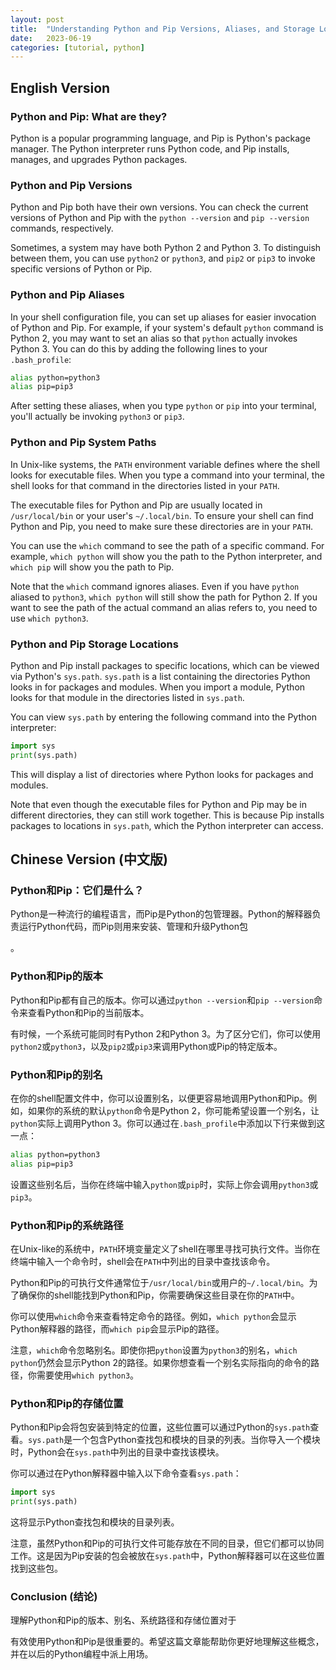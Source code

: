 ```yaml
---
layout: post
title:  "Understanding Python and Pip Versions, Aliases, and Storage Locations"
date:   2023-06-19
categories: [tutorial, python]
---
```



## English Version

### Python and Pip: What are they?

Python is a popular programming language, and Pip is Python's package manager. The Python interpreter runs Python code, and Pip installs, manages, and upgrades Python packages.

### Python and Pip Versions

Python and Pip both have their own versions. You can check the current versions of Python and Pip with the `python --version` and `pip --version` commands, respectively.

Sometimes, a system may have both Python 2 and Python 3. To distinguish between them, you can use `python2` or `python3`, and `pip2` or `pip3` to invoke specific versions of Python or Pip.

### Python and Pip Aliases

In your shell configuration file, you can set up aliases for easier invocation of Python and Pip. For example, if your system's default `python` command is Python 2, you may want to set an alias so that `python` actually invokes Python 3. You can do this by adding the following lines to your `.bash_profile`:

```bash
alias python=python3
alias pip=pip3
```

After setting these aliases, when you type `python` or `pip` into your terminal, you'll actually be invoking `python3` or `pip3`.

### Python and Pip System Paths

In Unix-like systems, the `PATH` environment variable defines where the shell looks for executable files. When you type a command into your terminal, the shell looks for that command in the directories listed in your `PATH`.

The executable files for Python and Pip are usually located in `/usr/local/bin` or your user's `~/.local/bin`. To ensure your shell can find Python and Pip, you need to make sure these directories are in your `PATH`.

You can use the `which` command to see the path of a specific command. For example, `which python` will show you the path to the Python interpreter, and `which pip` will show you the path to Pip.

Note that the `which` command ignores aliases. Even if you have `python` aliased to `python3`, `which python` will still show the path for Python 2. If you want to see the path of the actual command an alias refers to, you need to use `which python3`.

### Python and Pip Storage Locations

Python and Pip install packages to specific locations, which can be viewed via Python's `sys.path`. `sys.path` is a list containing the directories Python looks in for packages and modules. When you import a module, Python looks for that module in the directories listed in `sys.path`.

You can view `sys.path` by entering the following command into the Python interpreter:

```python
import sys
print(sys.path)
```

This will display a list of directories where Python looks for packages and modules.

Note that even though the executable files for Python and Pip may be in different directories, they can still work together. This is because Pip installs packages to locations in `sys.path`, which the Python interpreter can access.

## Chinese Version (中文版)

### Python和Pip：它们是什么？

Python是一种流行的编程语言，而Pip是Python的包管理器。Python的解释器负责运行Python代码，而Pip则用来安装、管理和升级Python包

。

### Python和Pip的版本

Python和Pip都有自己的版本。你可以通过`python --version`和`pip --version`命令来查看Python和Pip的当前版本。

有时候，一个系统可能同时有Python 2和Python 3。为了区分它们，你可以使用`python2`或`python3`，以及`pip2`或`pip3`来调用Python或Pip的特定版本。

### Python和Pip的别名

在你的shell配置文件中，你可以设置别名，以便更容易地调用Python和Pip。例如，如果你的系统的默认`python`命令是Python 2，你可能希望设置一个别名，让`python`实际上调用Python 3。你可以通过在`.bash_profile`中添加以下行来做到这一点：

```bash
alias python=python3
alias pip=pip3
```

设置这些别名后，当你在终端中输入`python`或`pip`时，实际上你会调用`python3`或`pip3`。

### Python和Pip的系统路径

在Unix-like的系统中，`PATH`环境变量定义了shell在哪里寻找可执行文件。当你在终端中输入一个命令时，shell会在`PATH`中列出的目录中查找该命令。

Python和Pip的可执行文件通常位于`/usr/local/bin`或用户的`~/.local/bin`。为了确保你的shell能找到Python和Pip，你需要确保这些目录在你的`PATH`中。

你可以使用`which`命令来查看特定命令的路径。例如，`which python`会显示Python解释器的路径，而`which pip`会显示Pip的路径。

注意，`which`命令忽略别名。即使你把`python`设置为`python3`的别名，`which python`仍然会显示Python 2的路径。如果你想查看一个别名实际指向的命令的路径，你需要使用`which python3`。

### Python和Pip的存储位置

Python和Pip会将包安装到特定的位置，这些位置可以通过Python的`sys.path`查看。`sys.path`是一个包含Python查找包和模块的目录的列表。当你导入一个模块时，Python会在`sys.path`中列出的目录中查找该模块。

你可以通过在Python解释器中输入以下命令查看`sys.path`：

```python
import sys
print(sys.path)
```

这将显示Python查找包和模块的目录列表。

注意，虽然Python和Pip的可执行文件可能存放在不同的目录，但它们都可以协同工作。这是因为Pip安装的包会被放在`sys.path`中，Python解释器可以在这些位置找到这些包。

### Conclusion (结论)

理解Python和Pip的版本、别名、系统路径和存储位置对于

有效使用Python和Pip是很重要的。希望这篇文章能帮助你更好地理解这些概念，并在以后的Python编程中派上用场。

